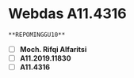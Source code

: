 # Webdas A11.4316
	**REPOMINGGU10**
 - [ ] **Moch. Rifqi Alfaritsi**
 - [ ] **A11.2019.11830**
 - [ ] **A11.4316**

#
